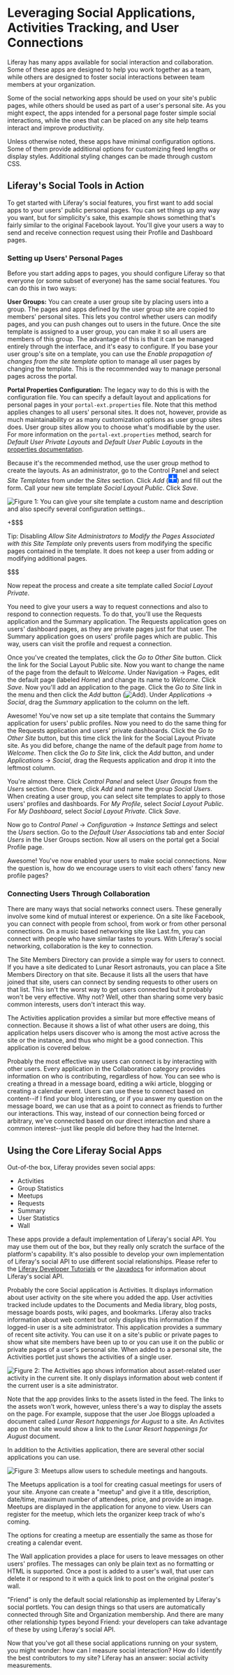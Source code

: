 # Leveraging Social Applications, Activities Tracking, and User Connections [](id=leveraging-social-applications-activities-tracking-and-user-connections)

Liferay has many apps available for social interaction and collaboration.
Some of these apps are designed to help you work together as a team, while
others are designed to foster social interactions between team members at your
organization.

Some of the social networking apps should be used on your site's public
pages, while others should be used as part of a user's personal site. As you
might expect, the apps intended for a personal page foster simple social
interactions, while the ones that can be placed on any site help teams interact
and improve productivity.

Unless otherwise noted, these apps have minimal configuration options. Some of
them provide additional options for customizing feed lengths or display styles.
Additional styling changes can be made through custom CSS.

## Liferay's Social Tools in Action [](id=liferays-social-tools-in-action)

To get started with Liferay's social features, you first want to add social apps
to your users' public personal pages. You can set things up any way you want,
but for simplicity's sake, this example shows something that's fairly similar to
the original Facebook layout. You'll give your users a way to send and receive
connection request using their Profile and Dashboard pages. 

### Setting up Users' Personal Pages [](id=setting-up-users-personal-pages)

Before you start adding apps to pages, you should configure Liferay so that
everyone (or some subset of everyone) has the same social features. You can do
this in two ways: 

**User Groups:** You can create a user group site by placing users into a group.
The pages and apps defined by the user group site are copied to members'
personal sites. This lets you control whether users can modify pages, and you can
push changes out to users in the future. Once the site template is assigned to a
user group, you can make it so all users are members of this group. The
advantage of this is that it can be managed entirely through the interface, and
it's easy to configure. If you base your user group's site on a template, you
can use the *Enable propagation of changes from the site template* option to
manage all user pages by changing the template. This is the recommended way to
manage personal pages across the portal. 

**Portal Properties Configuration:** The legacy way to do this is with the
configuration file. You can specify a default layout and applications for
personal pages in your `portal-ext.properties` file. Note that this method
applies changes to all users' personal sites. It does not, however, provide as
much maintainability or as many customization options as user group sites does.
User group sites allow you to choose what's modifiable by the user.  For
more information on the `portal-ext.properties` method, search for *Default User
Private Layouts* and *Default User Public Layouts* in the [properties documentation](http://docs.liferay.com/portal/7.0/propertiesdoc/portal.properties.html).

Because it's the recommended method, use the user group method to create the
layouts. As an administrator, go to the Control Panel and select
*Site Templates* from under the *Sites* section. Click *Add* (![Add](../../../images/icon-add.png)) 
and fill out the form. Call your new site template *Social Layout Public*. Click *Save*.

![Figure 1: You can give your site template a custom name and description and also specify several configuration settings..](../../../images/social-networking-site-template.png)

+$$$

Tip: Disabling *Allow Site Administrators to
Modify the Pages Associated with this Site Template* only prevents users from
modifying the specific pages contained in the template. It does not keep a user
from adding or modifying additional pages.

$$$

Now repeat the process and create a site template called *Social Layout
Private*. 

You need to give your users a way to request connections and also to respond to
connection requests. To do that, you'll use the Requests application and the
Summary application. The Requests application goes on users' dashboard pages, as
they are private pages just for that user. The Summary application goes on
users' profile pages which are public. This way, users can visit the profile
and request a connection. 

Once you've created the templates, click the *Go to Other Site* button. Click
the link for the Social Layout Public site. Now you want to change the name of
the page from the default to *Welcome*. Under Navigation &rarr; Pages, edit
the default page (labeled *Home*) and change its name to *Welcome*. Click
*Save*.  Now you'll add an application to the page. Click the *Go to Site* link
in the menu and then click the *Add*
button (![Add](../../../images/icon-add-app.png)). Under *Applications* &rarr;
*Social*, drag the *Summary* application to the column on the left. 

Awesome! You've now set up a site template that contains the Summary
application for users' public profiles. Now you need to do the same thing for
the Requests application and users' private dashboards. Click the *Go to Other
Site* button, but this time click the link for the Social Layout Private site.
As you did before, change the name of the default page from *home* to *Welcome*.
Then click the *Go to Site* link, click the *Add* button, and under
*Applications* &rarr; *Social*, drag the Requests application and drop it into
the leftmost column. 

You're almost there. Click *Control Panel* and select *User Groups* from the
*Users* section. Once there, click *Add* and name the group *Social Users*. When
creating a user group, you can select site templates to apply to those users'
profiles and dashboards. For *My Profile*, select *Social Layout Public*. For
*My Dashboard*, select *Social Layout Private*. Click *Save*. 

Now go to *Control Panel* &rarr; *Configuration* &rarr; *Instance Settings* and
select the *Users* section. Go to the *Default User Associations* tab and enter
*Social Users* in the User Groups section. Now all users on the portal get a
Social Profile page. 

Awesome! You've now enabled your users to make social connections. Now the
question is, how do we encourage users to visit each others' fancy new profile
pages?

### Connecting Users Through Collaboration [](id=connecting-users-through-collaboration)

There are many ways that social networks connect users. These generally involve
some kind of mutual interest or experience. On a site like Facebook, you can
connect with people from school, from work or from other personal connections.
On a music based networking site like Last.fm, you can connect with people who
have similar tastes to yours. With Liferay's social networking, collaboration is
the key to connection. 

The Site Members Directory can provide a simple way for users to connect. If you
have a site dedicated to Lunar Resort astronauts, you can place a Site Members
Directory on that site. Because it lists all the users that have joined that
site, users can connect by sending requests to other users on that list. This
isn't the worst way to get users connected but it probably won't be very
effective. Why not? Well, other than sharing some very basic common interests,
users don't interact this way.

The Activities application provides a similar but more effective means of
connection. Because it shows a list of what other users are doing, this
application helps users discover who is among the most active across the site or
the instance, and thus who might be a good connection. This application is
covered below.

Probably the most effective way users can connect is by interacting with other
users. Every application in the Collaboration category provides information on
who is contributing, regardless of how. You can see who is creating a thread in
a message board, editing a wiki article, blogging or creating a calendar event.
Users can use these to connect based on content--if I find your blog
interesting, or if you answer my question on the message board, we can use that
as a point to connect as friends to further our interactions. This way, instead
of our connection being forced or arbitrary, we've connected based on our direct
interaction and share a common interest--just like people did before they had
the Internet.


## Using the Core Liferay Social Apps [](id=using-the-core-liferay-social-apps)

Out-of-the box, Liferay provides seven social apps:

- Activities
- Group Statistics
- Meetups 
- Requests
- Summary
- User Statistics
- Wall

These apps provide a default implementation of Liferay's social API. You may use
them out of the box, but they really only scratch the surface of the platform's
capability. It's also possible to develop your own implementation of Liferay's
social API to use different social relationships. Please refer to the [Liferay
Developer Tutorials](/develop/tutorials/-/knowledge_base/7-0/introduction-to-liferay-development) 
or the [Javadocs](http://docs.liferay.com/portal/7.0/javadocs/portal-kernel/com/liferay/social/kernel/service/package-summary.html)
for information about Liferay's social API. 

Probably the core Social application is Activities. It displays information
about user activity on the site where you added the app. User activities tracked
include updates to the Documents and Media library, blog posts, message boards
posts, wiki pages, and bookmarks.  Liferay also tracks information about web
content but only displays this information if the logged-in user is a site
administrator. This application provides a summary of recent site activity. You
can use it on a site's public or private pages to show what site members have
been up to or you can use it on the public or private pages of a user's personal
site. When added to a personal site, the Activities portlet just shows the
activities of a single user.

![Figure 2: The Activities app shows information about asset-related user activity in the current site. It only displays information about web content if the current user is a site administrator.](../../../images/social-activities.png)

Note that the app provides links to the assets listed in the feed.  The links to
the assets won't work, however, unless there's a way to display the assets on
the page. For example, suppose that the user Joe Bloggs uploaded a document
called *Lunar Resort happenings for August* to a site. An Activites app on that
site would show a link to the *Lunar Resort happenings for August* document.

In addition to the Activities application, there are several other social
applications you can use. 

![Figure 3: Meetups allow users to schedule meetings and hangouts.](../../../images/social-meetups.png)

The Meetups application is a tool for creating casual meetings for users of your
site. Anyone can create a "meetup" and give it a title, description,
date/time, maximum number of attendees, price, and provide an image. Meetups are
displayed in the application for anyone to view. Users can register for the
meetup, which lets the organizer keep track of who's coming. 

The options for creating a meetup are essentially the same as those for creating
a calendar event.

The Wall application provides a place for users to leave messages on other users'
profiles. The messages can only be plain text as no formatting or HTML is
supported. Once a post is added to a user's wall, that user can delete it
or respond to it with a quick link to post on the original poster's wall.

"Friend" is only the default social relationship as implemented by Liferay's
social portlets. You can design things so that users are automatically connected
through Site and Organization membership. And there are many other relationship
types beyond Friend: your developers can take advantage of these by using
Liferay's social API. 

Now that you've got all these social applications running on your system, you
might wonder: how can I measure social interaction? How do I identify the best
contributors to my site? Liferay has an answer: social activity measurements.
